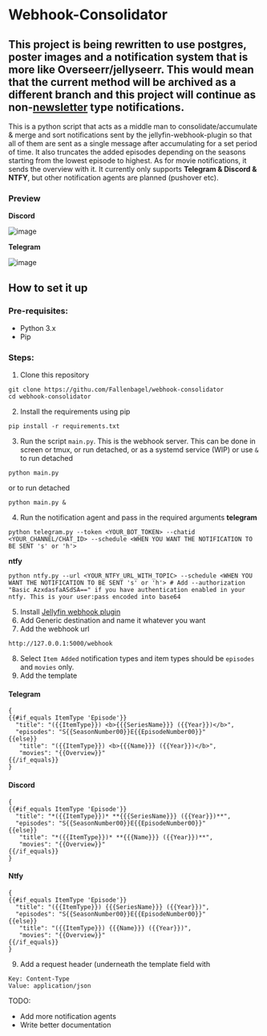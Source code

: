 # Webhook-Consolidator
## This project is being rewritten to use postgres, poster images and a notification system that is more like Overseerr/jellyseerr. This would mean that the current method will be archived as a different branch and this project will continue as non-[newsletter](https://github.com/Cloud9Developer/Jellyfin-Newsletter-Plugin) type notifications.  

This is a python script that acts as a middle man to consolidate/accumulate & merge and sort notifications sent by the jellyfin-webhook-plugin so that all of them are sent as a single message after accumulating for a set period of time. It also truncates the added episodes depending on the seasons starting from the lowest episode to highest. As for movie notifications, it sends the overview with it. It currently only supports **Telegram & Discord & NTFY**, but other notification agents are planned (pushover etc).

### Preview
**Discord**

![image](https://user-images.githubusercontent.com/98979876/217692473-f0158579-90a2-48e9-b6e3-92fb537384ea.png)

**Telegram**

![image](https://user-images.githubusercontent.com/98979876/217665893-a601345f-3d0f-4007-9a81-6094049b7b02.png)

## How to set it up
### Pre-requisites:
- Python 3.x
- Pip
### Steps:
1. Clone this repository
```
git clone https://githu.com/Fallenbagel/webhook-consolidator
cd webhook-consolidator
```
2. Install the requirements using pip
```
pip install -r requirements.txt
```
3. Run the script `main.py`. This is the webhook server. This can be done in screen or tmux, or run detached, or as a systemd service (WIP) or use `&` to run detached
```
python main.py
```
or to run detached
```
python main.py & 
```
4. Run the notification agent and pass in the required arguments
__telegram__
```
python telegram.py --token <YOUR_BOT_TOKEN> --chatid <YOUR_CHANNEL/CHAT_ID> --schedule <WHEN YOU WANT THE NOTIFICATION TO BE SENT 's' or 'h'>
```
__ntfy__
```
python ntfy.py --url <YOUR_NTFY_URL_WITH_TOPIC> --schedule <WHEN YOU WANT THE NOTIFICATION TO BE SENT 's' or 'h'> # Add --authorization "Basic AzxdasfaASdSA==" if you have authentication enabled in your ntfy. This is your user:pass encoded into base64
```
5. Install [Jellyfin webhook plugin](https://github.com/jellyfin/jellyfin-plugin-webhook)
6. Add Generic destination and name it whatever you want
7. Add the webhook url
```
http://127.0.0.1:5000/webhook
```
8. Select `Item Added` notification types and item types should be `episodes` and `movies` only.
8. Add the template
#### Telegram
```
{
{{#if_equals ItemType 'Episode'}}
  "title": "({{ItemType}}) <b>{{{SeriesName}}} ({{Year}})</b>",
  "episodes": "S{{SeasonNumber00}}E{{EpisodeNumber00}}"
{{else}}
   "title": "({{ItemType}}) <b>{{{Name}}} ({{Year}})</b>",
   "movies": "{{Overview}}"
{{/if_equals}}
}
```
#### Discord
```
{
{{#if_equals ItemType 'Episode'}}
  "title": "*({{ItemType}})* **{{{SeriesName}}} ({{Year}})**",
  "episodes": "S{{SeasonNumber00}}E{{EpisodeNumber00}}"
{{else}}
   "title": "*({{ItemType}})* **{{{Name}}} ({{Year}})**",
   "movies": "{{Overview}}"
{{/if_equals}}
}
```
#### Ntfy
```
{
{{#if_equals ItemType 'Episode'}}
  "title": "({{ItemType}}) {{{SeriesName}}} ({{Year}})",
  "episodes": "S{{SeasonNumber00}}E{{EpisodeNumber00}}"
{{else}}
   "title": "({{ItemType}}) {{{Name}}} ({{Year}})",
   "movies": "{{Overview}}"
{{/if_equals}}
}
```
9. Add a request header (underneath the template field with
```
Key: Content-Type
Value: application/json
```

TODO:
- Add more notification agents
- Write better documentation
